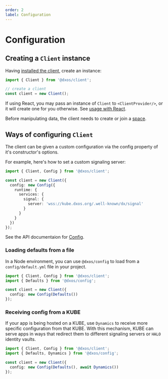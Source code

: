 ```yaml
---
order: 2
label: Configuration
---
```


# Configuration
## Creating a `Client` instance

Having [installed the client](./installation), create an instance:

```ts file=./snippets/create-client.ts#L5-
import { Client } from '@dxos/client';

// create a client
const client = new Client();
```
If using React, you may pass an instance of `Client` to `<ClientProvider/>`, or it will create one for you otherwise. See [usage with React](react).

Before manipulating data, the client needs to create or join a [space](spaces).


## Ways of configuring `Client`

The client can be given a custom configuration via the config property of it's constructor's options.

For example, here's how to set a custom signaling server:

```ts file=./snippets/create-with-signal-server.ts#L5-
import { Client, Config } from '@dxos/client';

const client = new Client({
  config: new Config({
    runtime: {
      services: {
        signal: {
          server: 'wss://kube.dxos.org/.well-known/dx/signal'
        }
      }
    }
  })
});
```

See the API documentaion for [Config](/api/@dxos/client/classes/Config).

### Loading defaults from a file

In a Node environment, you can use `@dxos/config` to load from a `config/default.yml` file in your project.

```ts file=./snippets/create-with-defaults.ts#L5-
import { Client, Config } from '@dxos/client';
import { Defaults } from '@dxos/config';

const client = new Client({
  config: new Config(Defaults())
});
```

### Receiving config from a KUBE

If your app is being hosted on a KUBE, use `Dynamics` to receive more specific configuration from that KUBE. With this mechanism, KUBE can serve apps in ways that redirect them to different signaling servers or `HALO` identity vaults.

```ts file=./snippets/create-with-dynamics.ts#L5-
import { Client, Config } from '@dxos/client';
import { Defaults, Dynamics } from '@dxos/config';

const client = new Client({
  config: new Config(Defaults(), await Dynamics())
});
```
